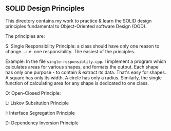 ## SOLID Design Principles

This directory contains my work to practice & learn the SOLID design principles fundamental to Object-Oriented software Design (OOD). 

The principles are:

S: Single Responsibility Principle: a class should have only one reason to change....i.e. one responsibility. The easiest of the principles.

Example: In the file `single-responsiblity.cpp`. I implement a program which calculates areas for various shapes, and formats the output. Each shape has only one purpose - to contain & extract its data. That's easy for shapes. A square has only its width. A circle has only a radius. Similarly, the single function of calculating area for any shape is dedicated to one class. 

O: Open-Closed Principle: 

L: Liskov Subsitution Principle

I: Interface Segregation Principle

D: Dependency Inversion Principle
